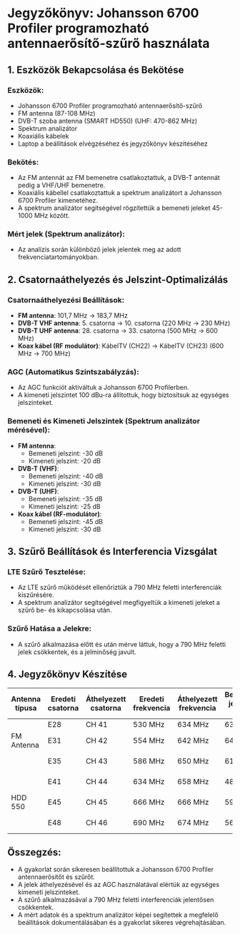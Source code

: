# Jegyzőkönyv: Johansson 6700 Profiler programozható antennaerősítő-szűrő használata

## 1. Eszközök Bekapcsolása és Bekötése
### Eszközök:
- Johansson 6700 Profiler programozható antennaerősítő-szűrő
- FM antenna (87-108 MHz)
- DVB-T szoba antenna (SMART HD550) (UHF: 470-862 MHz)
- Spektrum analizátor
- Koaxiális kábelek
- Laptop a beállítások elvégzéséhez és jegyzőkönyv készítéséhez

### Bekötés:
- Az FM antennát az FM bemenetre csatlakoztattuk, a DVB-T antennát pedig a VHF/UHF bemenetre.
- Koaxiális kábellel csatlakoztattuk a spektrum analizátort a Johansson 6700 Profiler kimenetéhez.
- A spektrum analizátor segítségével rögzítettük a bemeneti jeleket 45-1000 MHz között.

### Mért jelek (Spektrum analizátor):
- Az analízis során különböző jelek jelentek meg az adott frekvenciatartományokban.

## 2. Csatornaáthelyezés és Jelszint-Optimalizálás
### Csatornaáthelyezési Beállítások:
- **FM antenna**: 101,7 MHz → 183,7 MHz
- **DVB-T VHF antenna**: 5. csatorna → 10. csatorna (220 MHz → 230 MHz)
- **DVB-T UHF antenna**: 28. csatorna → 33. csatorna (500 MHz → 600 MHz)
- **Koax kábel (RF modulátor)**: KábelTV (CH22) → KábelTV (CH23) (600 MHz → 700 MHz)

### AGC (Automatikus Szintszabályzás):
- Az AGC funkciót aktiváltuk a Johansson 6700 Profilerben.
- A kimeneti jelszintet 100 dBu-ra állítottuk, hogy biztosítsuk az egységes jelszinteket.

### Bemeneti és Kimeneti Jelszintek (Spektrum analizátor mérésével):
- **FM antenna**:
  - Bemeneti jelszint: -30 dB
  - Kimeneti jelszint: -20 dB
- **DVB-T (VHF)**:
  - Bemeneti jelszint: -40 dB
  - Kimeneti jelszint: -30 dB
- **DVB-T (UHF)**:
  - Bemeneti jelszint: -35 dB
  - Kimeneti jelszint: -25 dB
- **Koax kábel (RF-modulátor)**:
  - Bemeneti jelszint: -45 dB
  - Kimeneti jelszint: -30 dB

## 3. Szűrő Beállítások és Interferencia Vizsgálat
### LTE Szűrő Tesztelése:
- Az LTE szűrő működését ellenőriztük a 790 MHz feletti interferenciák kiszűrésére.
- A spektrum analizátor segítségével megfigyeltük a kimeneti jeleket a szűrő be- és kikapcsolása után.

### Szűrő Hatása a Jelekre:
- A szűrő alkalmazása előtt és után mérve láttuk, hogy a 790 MHz feletti jelek csökkentek, és a jelminőség javult.

## 4. Jegyzőkönyv Készítése
| **Antenna típusa** | **Eredeti csatorna** | **Áthelyezett csatorna** | **Eredeti frekvencia** | **Áthelyezett frekvencia** | **Bemeneti jelszint (dB)** | **Kimeneti jelszint (dB)** |
|-----------------|----------------------|--------------------------|-------------------|---------------------|---------------------|------------------|
|                 | E28                  | CH 41                    | 530 MHz           | 634 MHz             | 63 dBu              |173.8dBu          |
| FM Antenna      | E31                  | CH 42                    | 554 MHz           | 642 MHz             | 64 dBu              |174.9dBu          |
|                 | E35                  | CH 43                    | 586 MHz           | 650 MHz             | 61 dBu              | 174.6 dBu        |
|                 | E41                  | CH 44                    | 634 MHz           | 658 MHz             | 48 dBu              | 169.7 dBu        |
| HDD 550         | E45                  | CH 45                    | 666 MHz           | 666 MHz             | 59 dBu              | 175.7 dBu        |
|                 | E48                  | CH 46                    | 690 MHz           | 674 MHz             | 56 dBu              | 174.8 dBu        |  




## Összegzés:
- A gyakorlat során sikeresen beállítottuk a Johansson 6700 Profiler antennaerősítőt és szűrőt.
- A jelek áthelyezésével és az AGC használatával elértük az egységes kimeneti jelszinteket.
- A szűrő alkalmazásával a 790 MHz feletti interferenciák jelentősen csökkentek.
- A mért adatok és a spektrum analizátor képei segítettek a megfelelő beállítások dokumentálásában és a gyakorlat sikeres végrehajtásában.

